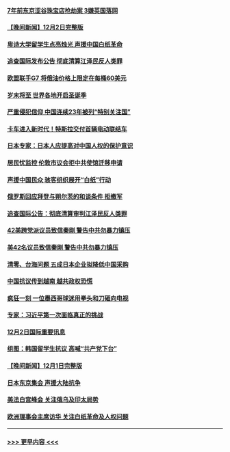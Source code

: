#### [7年前东京涩谷珠宝店抢劫案 3嫌英国落网](../pages/prog202/a103589800.md?t=12031701) 
#### [【晚间新闻】12月2日完整版](../pages/prog202/a103589672.md?t=12031701) 
#### [卑诗大学留学生点亮烛光 声援中国白纸革命](../pages/prog202/a103589679.md?t=12031701) 
#### [追查国际发布公告 彻底清算江泽民反人类罪](../pages/prog202/a103589675.md?t=12031701) 
#### [欧盟联手G7 将俄油价格上限定在每桶60美元](../pages/prog202/a103589667.md?t=12031701) 
#### [岁末将至 世界各地开启圣诞季](../pages/prog202/a103589549.md?t=12031701) 
#### [严重侵犯信仰 中国连续23年被列“特别关注国”](../pages/prog202/a103589309.md?t=12031701) 
#### [卡车进入新时代！特斯拉交付首辆电动联结车](../pages/prog202/a103589231.md?t=12031701) 
#### [日本专家：日本人应提高对中国人权的保护意识](../pages/prog202/a103589227.md?t=12031701) 
#### [居民忧监控 伦敦市议会拒中共使馆迁移申请](../pages/prog202/a103589225.md?t=12031701) 
#### [声援中国民众 骇客组织展开“白纸”行动](../pages/prog202/a103589221.md?t=12031701) 
#### [俄罗斯回应拜登与朔尔茨的和谈条件 拒撤军](../pages/prog202/a103589262.md?t=12031701) 
#### [追查国际公告：彻底清算审判江泽民反人类罪](../pages/prog202/a103589219.md?t=12031701) 
#### [42美跨党派议员致信秦刚 警告中共勿暴力镇压](../pages/prog202/a103589213.md?t=12031701) 
#### [美42名议员致信秦刚 警告中共勿暴力镇压](../pages/prog202/a103589163.md?t=12031701) 
#### [清零、台海问题 五成日本企业拟降低中国采购](../pages/prog202/a103589149.md?t=12031701) 
#### [中国抗议传到越南 越共政权恐慌](../pages/prog202/a103589056.md?t=12031701) 
#### [疯狂一刻 一位墨西哥球迷用拳头和刀砸向电视](../pages/prog202/a103589040.md?t=12031701) 
#### [专家：习近平第一次面临真正的挑战](../pages/prog202/a103589037.md?t=12031701) 
#### [12月2日国际重要讯息](../pages/prog202/a103589041.md?t=12031701) 
#### [组图：韩国留学生抗议 高喊“共产党下台”](../pages/prog202/a103589004.md?t=12031701) 
#### [【晚间新闻】12月1日完整版](../pages/prog202/a103588783.md?t=12031701) 
#### [日本东京集会 声援大陆抗争](../pages/prog202/a103588823.md?t=12031701) 
#### [美法白宫峰会 关注俄乌及印太局势](../pages/prog202/a103588659.md?t=12031701) 
#### [欧洲理事会主席访华 关注白纸革命及人权问题](../pages/prog202/a103588661.md?t=12031701) 

----
#### [ >>> 更早内容 <<< ](../indexes/prog202-earlier.md)
